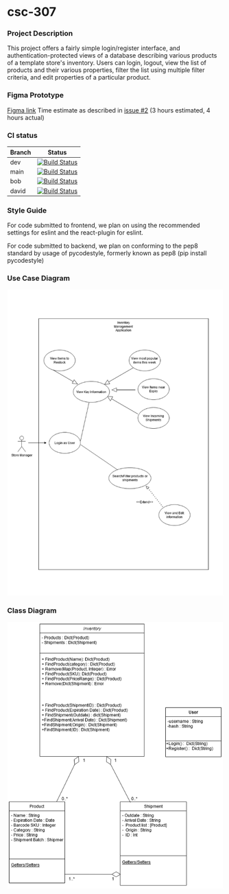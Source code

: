 # csc-307
### Project Description

This project offers a fairly simple login/register interface, and authentication-protected views of a database describing various products of a template store's inventory. Users can login, logout, view the list of products and their various properties, filter the list using multiple filter criteria, and edit properties of a particular product.

### Figma Prototype
[Figma link](https://www.figma.com/file/QQCNWJnSh4qpgdr3v2G1LP/Untitled?node-id=0%3A1) Time estimate as described in [issue #2](https://github.com/Bob-Loth/csc-307/issues/2) (3 hours estimated, 4 hours actual)

### CI status
| Branch | Status |
|---|---|
|dev|[![Build Status](https://travis-ci.com/Bob-Loth/csc-307.svg?branch=dev)](https://travis-ci.com/Bob-Loth/csc-307)|
|main| [![Build Status](https://travis-ci.com/Bob-Loth/csc-307.svg?branch=main)](https://travis-ci.com/Bob-Loth/csc-307)|
|bob|[![Build Status](https://travis-ci.com/Bob-Loth/csc-307.svg?branch=bob)](https://travis-ci.com/Bob-Loth/csc-307)|
|david|[![Build Status](https://travis-ci.com/Bob-Loth/csc-307.svg?branch=david)](https://travis-ci.com/Bob-Loth/csc-307)|

### Style Guide

For code submitted to frontend, we plan on using the recommended settings for eslint and the react-plugin for eslint.

For code submitted to backend, we plan on conforming to the pep8 standard by usage of pycodestyle, formerly known as pep8 (pip install pycodestyle)



### Use Case Diagram
![image](./documentation/Use-Cases(1).png)
### Class Diagram
![image](documentation/UML-Diagram.png)
